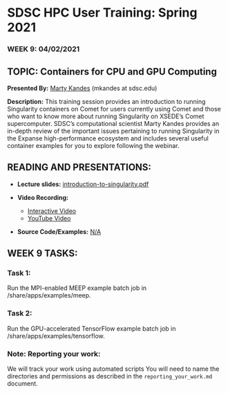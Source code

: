 # SDSC HPC User Training: Spring 2021

###  WEEK 9: 04/02/2021

## TOPIC: Containers for CPU and GPU Computing

**Presented By:** [Marty Kandes](https://www.linkedin.com/in/marty-kandes-b53a34144/) (mkandes at sdsc.edu)

**Description:** This training session provides an introduction to running Singularity containers on Comet for users currently using Comet and those who want to know more about running Singularity on XSEDE’s Comet supercomputer. SDSC’s computational scientist Marty Kandes provides an in-depth review of the important issues pertaining to running Singularity in the Expanse high-performance ecosystem and includes several useful container examples for you to explore following the webinar.

## READING AND PRESENTATIONS:

* **Lecture slides:** [introduction-to-singularity.pdf](https://github.com/sdsc-hpc-training-org/hpc-training-2021/blob/main/week9_containers/introduction-to-singularity.pdf)

* **Video Recording:** 
   * [Interactive Video](https://education.sdsc.edu/training/hpc_user_training_2021/week8)
   * [YouTube Video](https://youtu.be/gJsnDX-UszE)

* **Source Code/Examples:** [N/A]()


## WEEK 9 TASKS:

### Task 1: 
Run the MPI-enabled MEEP example batch job in /share/apps/examples/meep.

### Task 2:
Run the GPU-accelerated TensorFlow example batch job in /share/apps/examples/tensorflow.

### Note: Reporting your work:
We will track your work using automated scripts
You will need to name the directories and permissions as described in the ``reporting_your_work.md`` document.
